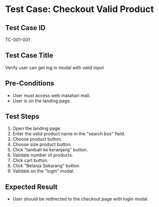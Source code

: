 # Test Case: Checkout Valid Product

## Test Case ID
TC-001-001

## Test Case Title
Verify user can get log in modal with valid input

## Pre-Conditions
- User must access web matahari mall.
- User is on the landing page.

## Test Steps
1. Open the landing page.
2. Enter the valid product name in the "search box" field.
3. Choose product button.
4. Choose size product button.
5. Click "tambah ke keranjang" button.
6. Validate number of products.
7. Click cart button.
8. Click "Belanja Sekarang" button.
9. Validate on the "login" modal.

## Expected Result
- User should be redirected to the checkout page with login modal.